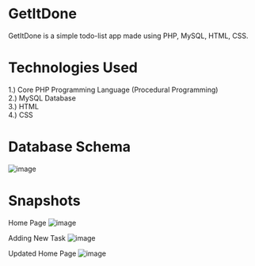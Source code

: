 # GetItDone
GetItDone is a simple todo-list app made using PHP, MySQL, HTML, CSS.

# Technologies Used
1.) Core PHP Programming Language (Procedural Programming) <br />
2.) MySQL Database <br />
3.) HTML <br />
4.) CSS 

# Database Schema
![image](https://github.com/akkkshay/GetItDone/assets/114483767/de452bb4-04e8-44c6-be64-a990dc4afe68)

# Snapshots
Home Page
![image](https://github.com/akkkshay/GetItDone/assets/114483767/f8604ba8-ebc2-4f77-b280-99192f8063ad)

Adding New Task
![image](https://github.com/akkkshay/GetItDone/assets/114483767/a3f959d7-8214-44fc-b331-e0efbf55c6ed)

Updated Home Page
![image](https://github.com/akkkshay/GetItDone/assets/114483767/804ea8dd-56f1-4229-b9fa-45fff6df32e7)


